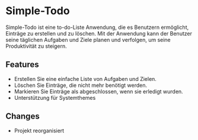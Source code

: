 # Simple-Todo

Simple-Todo ist eine to-do-Liste Anwendung, die es Benutzern ermöglicht, Einträge zu erstellen und zu löschen. Mit der Anwendung kann der Benutzer seine täglichen Aufgaben und Ziele planen und verfolgen, um seine Produktivität zu steigern.

## Features

- Erstellen Sie eine einfache Liste von Aufgaben und Zielen.
- Löschen Sie Einträge, die nicht mehr benötigt werden.
- Markieren Sie Einträge als abgeschlossen, wenn sie erledigt wurden.
- Unterstützung für Systemthemes

## Changes

- Projekt reorganisiert
